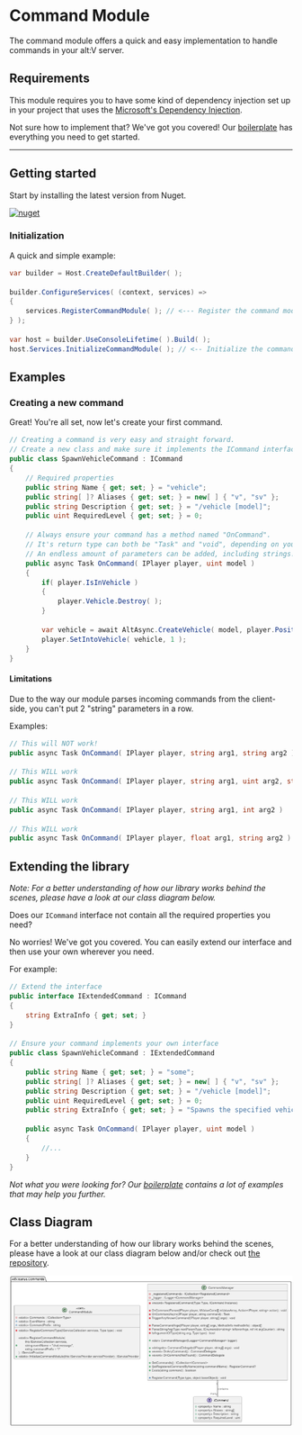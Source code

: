 # Command Module

The command module offers a quick and easy implementation to handle commands in your alt:V server.

## Requirements

This module requires you to have some kind of dependency injection set up in your project that uses the [Microsoft's Dependency Injection](https://learn.microsoft.com/en-us/dotnet/core/extensions/dependency-injection).

Not sure how to implement that? We've got you covered! Our [boilerplate](https://github.com/altv-icarus/Boilerplate) has everything you need to get started.
***
## Getting started

Start by installing the latest version from Nuget.

[![nuget](https://img.shields.io/nuget/v/AltV.Icarus.Commands?style=for-the-badge)](https://www.nuget.org/packages/AltV.Icarus.Commands/)


### Initialization
A quick and simple example:
```cs
var builder = Host.CreateDefaultBuilder( );

builder.ConfigureServices( (context, services) =>
{
    services.RegisterCommandModule( ); // <--- Register the command module
} );
    
var host = builder.UseConsoleLifetime( ).Build( );
host.Services.InitializeCommandModule( ); // <-- Initialize the command module
```

## Examples

### Creating a new command
Great! You're all set, now let's create your first command.

```cs
// Creating a command is very easy and straight forward.
// Create a new class and make sure it implements the ICommand interface.
public class SpawnVehicleCommand : ICommand
{
    // Required properties
    public string Name { get; set; } = "vehicle";
    public string[ ]? Aliases { get; set; } = new[ ] { "v", "sv" };
    public string Description { get; set; } = "/vehicle [model]";
    public uint RequiredLevel { get; set; } = 0;

    // Always ensure your command has a method named "OnCommand".
    // It's return type can both be "Task" and "void", depending on your needs.
    // An endless amount of parameters can be added, including strings!
    public async Task OnCommand( IPlayer player, uint model )
    { 
        if( player.IsInVehicle )
        {
            player.Vehicle.Destroy( );
        }
        
        var vehicle = await AltAsync.CreateVehicle( model, player.Position, player.Rotation );
        player.SetIntoVehicle( vehicle, 1 );
    }
}
```

#### Limitations
Due to the way our module parses incoming commands from the client-side, you can't put 2 "string" parameters in a row.

Examples:
```cs
// This will NOT work!
public async Task OnCommand( IPlayer player, string arg1, string arg2 )

// This WILL work
public async Task OnCommand( IPlayer player, string arg1, uint arg2, string arg3 )

// This WILL work
public async Task OnCommand( IPlayer player, string arg1, int arg2 )

// This WILL work
public async Task OnCommand( IPlayer player, float arg1, string arg2 )
```

## Extending the library
*Note: For a better understanding of how our library works behind the scenes, please have a look at our class diagram below.*

Does our ``ICommand`` interface not contain all the required properties you need?

No worries! We've got you covered. You can easily extend our interface and then use your own wherever you need.

For example:
```cs
// Extend the interface
public interface IExtendedCommand : ICommand 
{
    string ExtraInfo { get; set; }
}

// Ensure your command implements your own interface
public class SpawnVehicleCommand : IExtendedCommand 
{
    public string Name { get; set; } = "some";
    public string[ ]? Aliases { get; set; } = new[ ] { "v", "sv" };
    public string Description { get; set; } = "/vehicle [model]";
    public uint RequiredLevel { get; set; } = 0;
    public string ExtraInfo { get; set; } = "Spawns the specified vehicle for you.";

    public async Task OnCommand( IPlayer player, uint model )
    { 
        //...
    }
}
```

*Not what you were looking for? Our [boilerplate](https://github.com/altv-icarus/Boilerplate) contains a lot of examples that may help you further.*

## Class Diagram
For a better understanding of how our library works behind the scenes, please have a look at our class diagram below and/or check out [the repository](https://github.com/altv-icarus/Commands).

![Class Diagram](../images/commands-module.png)
